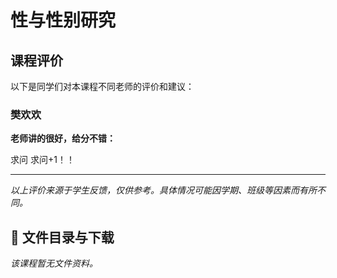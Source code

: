 # 性与性别研究

## 课程评价

以下是同学们对本课程不同老师的评价和建议：

### 樊欢欢

**老师讲的很好，给分不错：**

求问 求问+1！！

---

*以上评价来源于学生反馈，仅供参考。具体情况可能因学期、班级等因素而有所不同。*
## 📄 文件目录与下载

_该课程暂无文件资料。_
